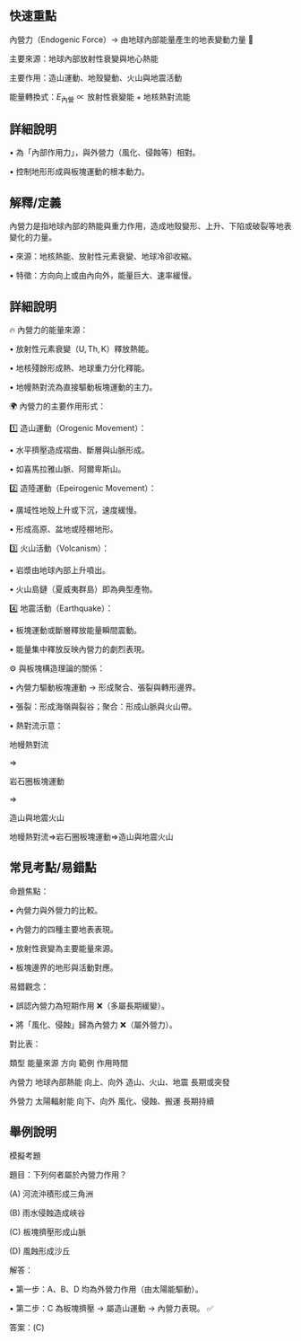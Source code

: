 ## 快速重點

內營力（Endogenic Force）→ 由地球內部能量產生的地表變動力量 🌋

主要來源：地球內部放射性衰變與地心熱能

主要作用：造山運動、地殼變動、火山與地震活動

能量轉換式：$E_{\text{內營}} \propto \text{放射性衰變能} + \text{地核熱對流能}$

## 詳細說明

• 為「內部作用力」，與外營力（風化、侵蝕等）相對。

• 控制地形形成與板塊運動的根本動力。


## 解釋/定義

內營力是指地球內部的熱能與重力作用，造成地殼變形、上升、下陷或破裂等地表變化的力量。

• 來源：地核熱能、放射性元素衰變、地球冷卻收縮。

• 特徵：方向向上或由內向外，能量巨大、速率緩慢。


## 詳細說明

🔥 內營力的能量來源：

• 放射性元素衰變（$\mathrm{U, Th, K}$）釋放熱能。

• 地核殘餘形成熱、地球重力分化釋能。

• 地幔熱對流為直接驅動板塊運動的主力。

🌍 內營力的主要作用形式：

1️⃣ 造山運動（Orogenic Movement）：

• 水平擠壓造成褶曲、斷層與山脈形成。

• 如喜馬拉雅山脈、阿爾卑斯山。

2️⃣ 造陸運動（Epeirogenic Movement）：

• 廣域性地殼上升或下沉，速度緩慢。

• 形成高原、盆地或陸棚地形。

3️⃣ 火山活動（Volcanism）：

• 岩漿由地球內部上升噴出。

• 火山島鏈（夏威夷群島）即為典型產物。

4️⃣ 地震活動（Earthquake）：

• 板塊運動或斷層釋放能量瞬間震動。

• 能量集中釋放反映內營力的劇烈表現。

⚙️ 與板塊構造理論的關係：

• 內營力驅動板塊運動 → 形成聚合、張裂與轉形邊界。

• 張裂：形成海嶺與裂谷；聚合：形成山脈與火山帶。

• 熱對流示意：

地幔熱對流

⇒

岩石圈板塊運動

⇒

造山與地震火山

地幔熱對流⇒岩石圈板塊運動⇒造山與地震火山


## 常見考點/易錯點

命題焦點：

• 內營力與外營力的比較。

• 內營力的四種主要地表表現。

• 放射性衰變為主要能量來源。

• 板塊邊界的地形與活動對應。

易錯觀念：

• 誤認內營力為短期作用 ❌（多屬長期緩變）。

• 將「風化、侵蝕」歸為內營力 ❌（屬外營力）。

對比表：

類型	能量來源	方向	範例	作用時間

內營力	地球內部熱能	向上、向外	造山、火山、地震	長期或突發

外營力	太陽輻射能	向下、向外	風化、侵蝕、搬運	長期持續


## 舉例說明

模擬考題

題目：下列何者屬於內營力作用？

(A) 河流沖積形成三角洲

(B) 雨水侵蝕造成峽谷

(C) 板塊擠壓形成山脈

(D) 風蝕形成沙丘

解答：

• 第一步：A、B、D 均為外營力作用（由太陽能驅動）。

• 第二步：C 為板塊擠壓 → 屬造山運動 → 內營力表現。 ✅

答案：(C)
